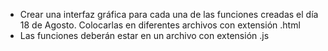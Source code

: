 - Crear una interfaz gráfica para cada una de las funciones creadas el día 18 de Agosto. Colocarlas
en diferentes archivos con extensión .html
- Las funciones deberán estar en un archivo con extensión .js
